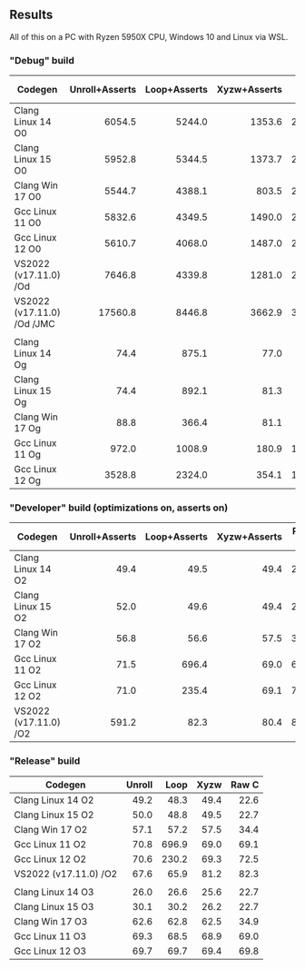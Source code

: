 ## Results

All of this on a PC with Ryzen 5950X CPU, Windows 10 and Linux via WSL.


### "Debug" build

| Codegen               | Unroll+Asserts | Loop+Asserts |Xyzw+Asserts | Raw C |
|-----------------------|---------------:|-------------:|------------:|------:|
| Clang Linux 14 O0     |         6054.5 |       5244.0 |      1353.6 | 274.5 |
| Clang Linux 15 O0     |         5952.8 |       5344.5 |      1373.7 | 273.8 |
| Clang Win 17 O0       |         5544.7 |       4388.1 |       803.5 | 277.6 |
| Gcc Linux 11 O0       |         5832.6 |       4349.5 |      1490.0 | 262.2 |
| Gcc Linux 12 O0       |         5610.7 |       4068.0 |      1487.0 | 260.5 |
| VS2022 (v17.11.0) /Od |         7646.8 |       4339.8 |      1281.0 | 285.8 |
| VS2022 (v17.11.0) /Od /JMC |   17560.8 |       8446.8 |      3662.9 | 316.1 |
|                       |                |              |             |       |
| Clang Linux 14 Og     |           74.4 |        875.1 |        77.0 |  68.5 |
| Clang Linux 15 Og     |           74.4 |        892.1 |        81.3 |  70.6 |
| Clang Win 17 Og       |           88.8 |        366.4 |        81.1 |  80.4 |
| Gcc Linux 11 Og       |          972.0 |       1008.9 |       180.9 | 111.1 |
| Gcc Linux 12 Og       |         3528.8 |       2324.0 |       354.1 | 112.8 |

### "Developer" build (optimizations on, asserts on)

| Codegen               | Unroll+Asserts | Loop+Asserts |Xyzw+Asserts | Raw C |
|-----------------------|---------------:|-------------:|------------:|------:|
| Clang Linux 14 O2     |           49.4 |         49.5 |        49.4 |  22.6 |
| Clang Linux 15 O2     |           52.0 |         49.6 |        49.4 |  22.7 |
| Clang Win 17 O2       |           56.8 |         56.6 |        57.5 |  34.4 |
| Gcc Linux 11 O2       |           71.5 |        696.4 |        69.0 |  69.1 |
| Gcc Linux 12 O2       |           71.0 |        235.4 |        69.1 |  72.5 |
| VS2022 (v17.11.0) /O2 |          591.2 |         82.3 |        80.4 |  82.3 |

### "Release" build

| Codegen               | Unroll | Loop   |Xyzw   | Raw C |
|-----------------------|-------:|-------:|------:|------:|
| Clang Linux 14 O2     |   49.2 |   48.3 |  49.4 |  22.6 |
| Clang Linux 15 O2     |   50.0 |   48.8 |  49.5 |  22.7 |
| Clang Win 17 O2       |   57.1 |   57.2 |  57.5 |  34.4 |
| Gcc Linux 11 O2       |   70.8 |  696.9 |  69.0 |  69.1 |
| Gcc Linux 12 O2       |   70.6 |  230.2 |  69.3 |  72.5 |
| VS2022 (v17.11.0) /O2 |   67.6 |   65.9 |  81.2 |  82.3 |
|                       |        |        |       |       |
| Clang Linux 14 O3     |   26.0 |   26.6 |  25.6 |  22.7 |
| Clang Linux 15 O3     |   30.1 |   30.2 |  26.2 |  22.7 |
| Clang Win 17 O3       |   62.6 |   62.8 |  62.5 |  34.9 |
| Gcc Linux 11 O3       |   69.3 |   68.5 |  68.9 |  69.0 |
| Gcc Linux 12 O3       |   69.7 |   69.7 |  69.4 |  69.8 |

